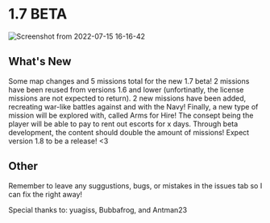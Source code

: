 # 1.7 BETA

![Screenshot from 2022-07-15 16-16-42](https://user-images.githubusercontent.com/67700001/179304485-b431b415-7de8-4de5-a3cf-c4dffa1c9aab.png)

## What's New
Some map changes and 5 missions total for the new 1.7 beta! 2 missions have been reused from versions 1.6 and lower (unfortinatly, the license missions are not expected to return). 2 new missions have been added, recreating war-like battles against and with the Navy! Finally, a new type of mission will be explored with, called Arms for Hire! The consept being the player will be able to pay to rent out escorts for x days. Through beta development, the content should double the amount of missions! Expect version 1.8 to be a release! <3 

## Other

Remember to leave any suggustions, bugs, or mistakes in the issues tab so I can fix the right away!

Special thanks to:
yuagiss, Bubbafrog, and Antman23

